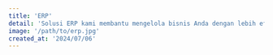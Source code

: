 ```yaml
---
title: 'ERP'
detail: 'Solusi ERP kami membantu mengelola bisnis Anda dengan lebih efisien dan terintegrasi.'
image: '/path/to/erp.jpg'
created_at: '2024/07/06'
---
```

